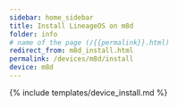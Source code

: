 ```yaml
---
sidebar: home_sidebar
title: Install LineageOS on m8d
folder: info
# name of the page (/{{permalink}}.html)
redirect_from: m8d_install.html
permalink: /devices/m8d/install
device: m8d
---
```

{% include templates/device_install.md %}
